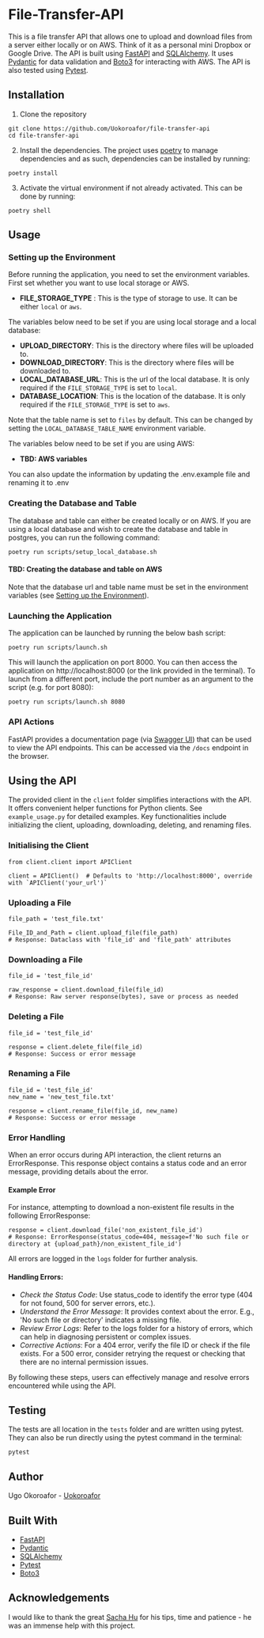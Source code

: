 # File-Transfer-API
This is a file transfer API that allows one to upload and download files from a server either locally or on AWS. Think of it as a personal mini Dropbox or Google Drive. The API is built using [FastAPI](https://fastapi.tiangolo.com/) and [SQLAlchemy](https://www.sqlalchemy.org/). It uses [Pydantic](https://pydantic-docs.helpmanual.io/) for data validation and [Boto3](https://boto3.amazonaws.com/v1/documentation/api/latest/index.html) for interacting with AWS. The API is also tested using [Pytest](https://docs.pytest.org/en/stable/).

## Installation
1. Clone the repository
```
git clone https://github.com/Uokoroafor/file-transfer-api
cd file-transfer-api
```
2. Install the dependencies. The project uses [poetry](https://python-poetry.org/) to manage dependencies and as such, dependencies can be installed by running:
```
poetry install
```
3. Activate the virtual environment if not already activated. This can be done by running:
```
poetry shell
```



## Usage

### Setting up the Environment

Before running the application, you need to set the environment variables. First set whether you want to use local storage or AWS.
- **FILE_STORAGE_TYPE** : This is the type of storage to use. It can be either `local` or `aws`.


The variables below need to be set if you are using local storage and a local database:
- **UPLOAD_DIRECTORY**: This is the directory where files will be uploaded to.
- **DOWNLOAD_DIRECTORY**: This is the directory where files will be downloaded to.
- **LOCAL_DATABASE_URL**: This is the url of the local database. It is only required if the `FILE_STORAGE_TYPE` is set to `local`.
- **DATABASE_LOCATION**: This is the location of the database. It is only required if the `FILE_STORAGE_TYPE` is set to `aws`.

Note that the table name is set to `files` by default. This can be changed by setting the `LOCAL_DATABASE_TABLE_NAME` environment variable.

The variables below need to be set if you are using AWS:
- **TBD: AWS variables**

You can also update the information by updating the .env.example file and renaming it to .env

### Creating the Database and Table

The database and table can either be created locally or on AWS. If you are using a local database and wish to create the database and table in postgres, you can run the following command:
```
poetry run scripts/setup_local_database.sh
```
#### TBD: Creating the database and table on AWS

[//]: # (If you are using AWS, you can create the database and table by running the following command:)

[//]: # (```)

[//]: # (```)
Note that the database url and table name must be set in the environment variables (see [Setting up the Environment](#setting-up-the-environment)).

### Launching the Application
The application can be launched by running the below bash script:
```
poetry run scripts/launch.sh
```
This will launch the application on port 8000. You can then access the application on http://localhost:8000 (or the link provided in the terminal). To launch from a different port, include the port number as an argument to the script (e.g. for port 8080):
``` 
poetry run scripts/launch.sh 8080
```
### API Actions
[//]: # (The main API actions are:)

[//]: # (1. **Upload a file**: This can be done by sending a POST request to the `/upload` endpoint. The request should contain the file to be uploaded in the `file` field. The response will contain the file id of the uploaded file.)

[//]: # (2. **Download a file**: This can be done by sending a GET request to the `/download` endpoint. The request should contain the id of the file to be downloaded in the `file_id` field. The response will contain the file to be downloaded.)

[//]: # (3. **Delete a file**: This can be done by sending a DELETE request to the `/delete` endpoint. The request should contain the id of the file to be deleted in the `file_id` field. The response will contain a message indicating whether the file was successfully deleted or not.)

[//]: # (4. **Rename a file**: This can be done by sending a PUT request to the `/rename` endpoint. The request should contain the id of the file to be renamed in the `file_id` field and the new name of the file in the `new_name` field. The response will contain a message indicating whether the file was successfully renamed or not.)

[//]: # (5. **Replace a file**: This can be done by sending a PUT request to the `/replace` endpoint. The request should contain the id of the file to be replaced in the `file_id` field and the new file to replace the old file in the `file` field. The response will contain a message indicating whether the file was successfully replaced or not.)

FastAPI provides a documentation page (via [Swagger UI](https://swagger.io/tools/swagger-ui/)) that can be used to view the API endpoints. This can be accessed via the `/docs` endpoint in the browser.

## Using the API
The provided client in the `client` folder simplifies interactions with the API. It offers convenient helper functions for Python clients. See `example_usage.py` for detailed examples. Key functionalities include initializing the client, uploading, downloading, deleting, and renaming files.
### Initialising the Client
```python3
from client.client import APIClient

client = APIClient()  # Defaults to 'http://localhost:8000', override with `APIClient('your_url')`
```

### Uploading a File
```python3
file_path = 'test_file.txt'

File_ID_and_Path = client.upload_file(file_path)
# Response: Dataclass with 'file_id' and 'file_path' attributes
```

### Downloading a File
```python3
file_id = 'test_file_id'

raw_response = client.download_file(file_id)
# Response: Raw server response(bytes), save or process as needed
```
### Deleting a File
```python3
file_id = 'test_file_id'

response = client.delete_file(file_id)
# Response: Success or error message
```
### Renaming a File
```python3
file_id = 'test_file_id'
new_name = 'new_test_file.txt'

response = client.rename_file(file_id, new_name)
# Response: Success or error message
```
### Error Handling
When an error occurs during API interaction, the client returns an ErrorResponse. This response object contains a status code and an error message, providing details about the error.

#### Example Error
For instance, attempting to download a non-existent file results in the following ErrorResponse:
```python3
response = client.download_file('non_existent_file_id')
# Response: ErrorResponse(status_code=404, message=f'No such file or directory at {upload_path}/non_existent_file_id')
```
All errors are logged in the `logs` folder for further analysis.

#### Handling Errors:

[//]: # (- *Check the Status Code*: Use the status_code to identify the type of error &#40;e.g., 404 for not found, 500 for server errors&#41;.)

[//]: # (- *Check the Error Message*: The error message provides additional details about the error. For example, if the error message contains the string 'No such file or directory', then the file does not exist on the server.)

[//]: # (- *Check the Logs*: The logs folder contains a log of all errors that have occurred. This can be used to identify the cause of the error.)

- *Check the Status Code*: Use status_code to identify the error type (404 for not found, 500 for server errors, etc.).
- *Understand the Error Message*: It provides context about the error. E.g., 'No such file or directory' indicates a missing file.
- *Review Error Logs*: Refer to the logs folder for a history of errors, which can help in diagnosing persistent or complex issues.
- *Corrective Actions*: For a 404 error, verify the file ID or check if the file exists. For a 500 error, consider retrying the request or checking that there are no internal permission issues.

By following these steps, users can effectively manage and resolve errors encountered while using the API.
## Testing
The tests are all location in the `tests` folder and are written using pytest. They can also be run directly using the pytest command in the terminal:
```commandline
pytest
```

## Author
Ugo Okoroafor - [Uokoroafor](https://github.com/Uokoroafor)

## Built With
- [FastAPI](https://fastapi.tiangolo.com/)
- [Pydantic](https://pydantic-docs.helpmanual.io/)
- [SQLAlchemy](https://www.sqlalchemy.org/)
- [Pytest](https://docs.pytest.org/en/stable/)
- [Boto3](https://boto3.amazonaws.com/v1/documentation/api/latest/index.html)


## Acknowledgements
I would like to thank the great [Sacha Hu](https://github.com/sachahu1) for his tips, time and patience - he was an immense help with this project.
